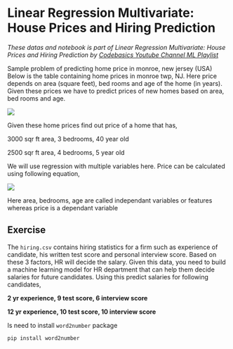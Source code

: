 # Linear Regression Multivariate: House Prices and Hiring Prediction

<em>These datas and notebook is part of Linear Regression Multivariate: House Prices and Hiring Prediction by [Codebasics Youtube Channel ML Playlist](https://www.youtube.com/watch?v=J_LnPL3Qg70&list=PLeo1K3hjS3uvCeTYTeyfe0-rN5r8zn9rw&index=3)</em>

Sample problem of predicting home price in monroe, new jersey (USA)
Below is the table containing home prices in monroe twp, NJ. Here price depends on area (square feet), bed rooms and age of the home (in years). Given these prices we have to predict prices of new homes based on area, bed rooms and age.

<img src="https://github.com/codebasics/py/blob/master/ML/2_linear_reg_multivariate/homeprices.jpg?raw=true">

Given these home prices find out price of a home that has,

3000 sqr ft area, 3 bedrooms, 40 year old

2500 sqr ft area, 4 bedrooms, 5 year old

We will use regression with multiple variables here. Price can be calculated using following equation,

<img src="https://github.com/codebasics/py/blob/master/ML/2_linear_reg_multivariate/home_equation.jpg?raw=true">


Here area, bedrooms, age are called independant variables or features whereas price is a dependant variable

## Exercise
The `hiring.csv` contains hiring statistics for a firm such as experience of candidate, his written test score and personal interview score. Based on these 3 factors, HR will decide the salary. Given this data, you need to build a machine learning model for HR department that can help them decide salaries for future candidates. Using this predict salaries for following candidates,

<strong>2 yr experience, 9 test score, 6 interview score</strong>

<strong>12 yr experience, 10 test score, 10 interview score</strong>

Is need to install `word2number` package

`pip install word2number`
